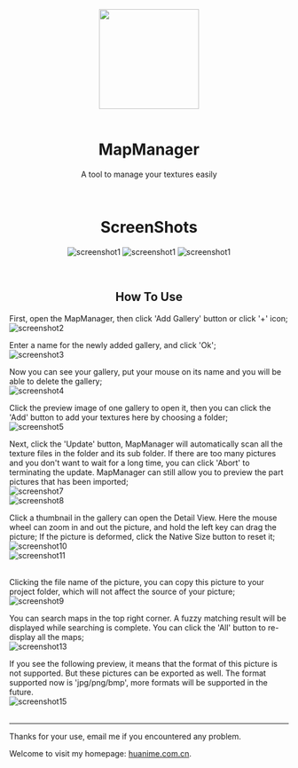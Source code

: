 <center>
<img src="Screenshots/ICON_NEW.png" width = "180" height = "180"/>
<br>
<br>

# MapManager
A tool to manage your textures easily

<br>

# ScreenShots
![screenshot1](Screenshots/16.png)
![screenshot1](Screenshots/17.png)
![screenshot1](Screenshots/18.png)

<br>

## How To Use

</center>

First, open the MapManager, then click 'Add Gallery' button or click '+' icon;<br>
![screenshot2](Screenshots/2.png)<br>

Enter a name for the newly added gallery, and click 'Ok';<br>
![screenshot3](Screenshots/3.png)<br>

Now you can see your gallery, put your mouse on its name and you will be able to delete the gallery;<br>
![screenshot4](Screenshots/4.png)<br>

Click the preview image of one gallery to open it, then you can click the 'Add' button to add your textures here by choosing a folder;<br>
![screenshot5](Screenshots/5.png)<br>

Next, click the 'Update' button, MapManager will automatically scan all the texture files in the folder and its sub folder. If there are too many pictures and you don't want to wait for a long time, you can click 'Abort' to terminating the update. MapManager can still allow you to preview the part pictures that has been imported;<br>
![screenshot7](Screenshots/7.png)<br>
![screenshot8](Screenshots/8.png)<br>

Click a thumbnail in the gallery can open the Detail View. Here the mouse wheel can zoom in and out the picture, and hold the left key can drag the picture; If the picture is deformed, click the Native Size button to reset it;<br>
![screenshot10](Screenshots/10.png)<br>
![screenshot11](Screenshots/11.png)<br><br>

Clicking the file name of the picture, you can copy this picture to your project folder, which will not affect the source of your picture;<br>
![screenshot9](Screenshots/9.png)<br>

You can search maps in the top right corner. A fuzzy matching result will be displayed while searching is complete. You can click the 'All' button to re-display all the maps;<br>
![screenshot13](Screenshots/13.png)<br>

If you see the following preview, it means that the format of this picture is not supported. But these pictures can be exported as well. The format supported now is 'jpg/png/bmp', more formats will be supported in the future.<br>
![screenshot15](Screenshots/15.png)<br><br>

---

Thanks for your use, email me if you encountered any problem.

Welcome to visit my homepage: [huanime.com.cn](huanime.com.cn).
